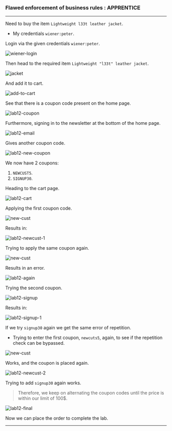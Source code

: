 
### Flawed enforcement of business rules : APPRENTICE

---

Need to buy the item `Lightweight l33t leather jacket`.
- My credentials `wiener:peter`.

Login via the given credentials `wiener:peter`.

![wiener-login](./screenshots/wiener-login.png)

Then head to the required item `Lightweight "l33t" leather jacket`.

![jacket](./screenshots/jacker.png)

And add it to cart.

![add-to-cart](./screenshots/add-to-cart.png)

See that there is a coupon code present on the home page.

![lab12-coupon](./screenshots/lab12-coupon.png)

Furthermore, signing in to the newsletter at the bottom of the home page.

![lab12-email](./screenshots/lab12-email.png)

Gives another coupon code.

![lab12-new-coupon](./screenshots/lab12-new-coupon.png)

We now have 2 coupons:
1. `NEWCUST5`.
2. `SIGNUP30`.

Heading to the cart page.

![lab12-cart](./screenshots/lab12-cart.png)

Applying the first coupon code.

![new-cust](./screenshots/lab12-newcuts.png)

Results in:

![lab12-newcust-1](./screenshots/lab12-newcust-1.png)

Trying to apply the same coupon again.

![new-cust](./screenshots/lab12-newcuts.png)

Results in an error.

![lab12-again](./screenshots/lab12-again.png)

Trying the second coupon.

![lab12-signup](./screenshots/lab12-signup.png)

Results in:

![lab12-signup-1](./screenshots/lab12-signup-1.png)

If we try `signup30` again we get the same error of repetition.
- Trying to enter the first coupon, `newcuts5`, again, to see if the repetition check can be bypassed.

![new-cust](./screenshots/lab12-newcuts.png)

Works, and the coupon is placed again.

![lab12-newcust-2](./screenshots/lab12-newcust-2.png)

Trying to add `signup30` again works.

> Therefore, we keep on alternating the coupon codes until the price is within our limit of 100$.

![lab12-final](./screenshots/lab12-final.png)

Now we can place the order to complete the lab.

---
